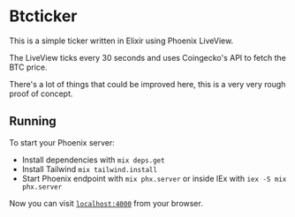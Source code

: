 # Btcticker

This is a simple ticker written in Elixir using Phoenix LiveView.

The LiveView ticks every 30 seconds and uses Coingecko's API to fetch
the BTC price.

There's a lot of things that could be improved here, this is a very
very rough proof of concept.

## Running

To start your Phoenix server:

  * Install dependencies with `mix deps.get`
  * Install Tailwind `mix tailwind.install`
  * Start Phoenix endpoint with `mix phx.server` or inside IEx with `iex -S mix phx.server`

Now you can visit [`localhost:4000`](http://localhost:4000) from your browser.
